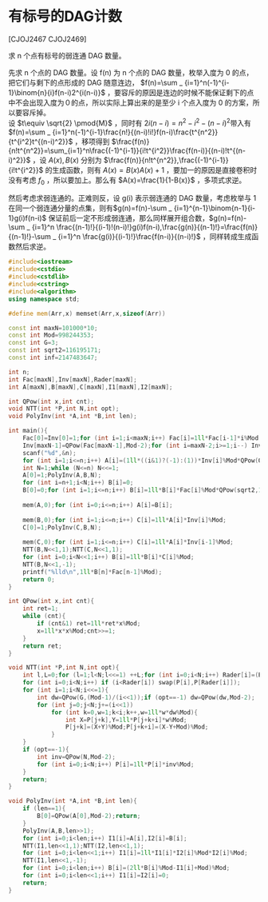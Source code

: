 # 有标号的DAG计数
[CJOJ2467 CJOJ2469]

求 n 个点有标号的弱连通 DAG 数量。

先求 n 个点的 DAG 数量。设 f(n) 为 n 个点的 DAG 数量，枚举入度为 0 的点，把它们与剩下的点形成的 DAG 随意连边， $f(n)=\sum _ {i=1}^n(-1)^{i-1}\binom{n}{i}f(n-i)2^{i(n-i)}$ ，要容斥的原因是连边的时候不能保证剩下的点中不会出现入度为０的点，所以实际上算出来的是至少 i 个点入度为 0 的方案，所以要容斥掉。  
设 $t\equiv \sqrt{2} \pmod{M}$ ，同时有 $2i(n-i)=n^2-i^2-(n-i)^2$带入有 $f(n)=\sum  _ {i=1}^n(-1)^{i-1}\frac{n!}{(n-i)!i!}f(n-i)\frac{t^{n^2}}{t^{i^2}t^{(n-i)^2}}$ ，移项得到 $\frac{f(n)}{n!t^{n^2}}=\sum_{i=1}^n\frac{(-1)^{i-1}}{i!t^{i^2}}\frac{f(n-i)}{(n-i)!t^{(n-i)^2}}$ ，设 $A(x),B(x)$ 分别为 $\frac{f(n)}{n!t^{n^2}},\frac{(-1)^{i-1}}{i!t^{i^2}}$ 的生成函数，则有 $A(x)=B(x)A(x)+1$ ，要加一的原因是直接卷积时没有考虑 $f _ 0$ ，所以要加上。那么有 $A(x)=\frac{1}{1-B(x)}$ ，多项式求逆。

然后考虑求弱连通的。正难则反，设 g(i) 表示弱连通的 DAG 数量，考虑枚举与 1 在同一个弱连通分量的点集，则有$g(n)=f(n)-\sum _ {i=1}^{n-1}\binom{n-1}{i-1}g(i)f(n-i)$ 保证前后一定不形成弱连通，那么同样展开组合数，$g(n)=f(n)-\sum _ {i=1}^n \frac{(n-1)!}{(i-1)!(n-i)!}g(i)f(n-i),\frac{g(n)}{(n-1)!}=\frac{f(n)}{(n-1)!}-\sum _ {i=1}^n \frac{g(i)}{(i-1)!}\frac{f(n-i)}{(n-i)!}$ ，同样转成生成函数然后求逆。

```cpp
#include<iostream>
#include<cstdio>
#include<cstdlib>
#include<cstring>
#include<algorithm>
using namespace std;

#define mem(Arr,x) memset(Arr,x,sizeof(Arr))

const int maxN=101000*10;
const int Mod=998244353;
const int G=3;
const int sqrt2=116195171;
const int inf=2147483647;

int n;
int Fac[maxN],Inv[maxN],Rader[maxN];
int A[maxN],B[maxN],C[maxN],I1[maxN],I2[maxN];

int QPow(int x,int cnt);
void NTT(int *P,int N,int opt);
void PolyInv(int *A,int *B,int len);

int main(){
	Fac[0]=Inv[0]=1;for (int i=1;i<maxN;i++) Fac[i]=1ll*Fac[i-1]*i%Mod;
	Inv[maxN-1]=QPow(Fac[maxN-1],Mod-2);for (int i=maxN-2;i>=1;i--) Inv[i]=1ll*Inv[i+1]*(i+1)%Mod;
	scanf("%d",&n);
	for (int i=1;i<=n;i++) A[i]=(1ll*((i&1)?(-1):(1))*Inv[i]%Mod*QPow(QPow(sqrt2,1ll*i*i%(Mod-1)),Mod-2)%Mod+Mod)%Mod;
	int N=1;while (N<=n) N<<=1;
	A[0]=1;PolyInv(A,B,N);
	for (int i=n+1;i<N;i++) B[i]=0;
	B[0]=0;for (int i=1;i<=n;i++) B[i]=1ll*B[i]*Fac[i]%Mod*QPow(sqrt2,1ll*i*i%(Mod-1))%Mod;
	
	mem(A,0);for (int i=0;i<=n;i++) A[i]=B[i];
	
	mem(B,0);for (int i=1;i<=n;i++) C[i]=1ll*A[i]*Inv[i]%Mod;
	C[0]=1;PolyInv(C,B,N);
	
	mem(C,0);for (int i=1;i<=n;i++) C[i]=1ll*A[i]*Inv[i-1]%Mod;
	NTT(B,N<<1,1);NTT(C,N<<1,1);
	for (int i=0;i<N<<1;i++) B[i]=1ll*B[i]*C[i]%Mod;
	NTT(B,N<<1,-1);
	printf("%lld\n",1ll*B[n]*Fac[n-1]%Mod);
	return 0;
}

int QPow(int x,int cnt){
	int ret=1;
	while (cnt){
		if (cnt&1) ret=1ll*ret*x%Mod;
		x=1ll*x*x%Mod;cnt>>=1;
	}
	return ret;
}

void NTT(int *P,int N,int opt){
	int l,L=0;for (l=1;l<N;l<<=1) ++L;for (int i=0;i<N;i++) Rader[i]=(Rader[i>>1]>>1)|((i&1)<<(L-1));
	for (int i=0;i<N;i++) if (i<Rader[i]) swap(P[i],P[Rader[i]]);
	for (int i=1;i<N;i<<=1){
		int dw=QPow(G,(Mod-1)/(i<<1));if (opt==-1) dw=QPow(dw,Mod-2);
		for (int j=0;j<N;j+=(i<<1))
			for (int k=0,w=1;k<i;k++,w=1ll*w*dw%Mod){
				int X=P[j+k],Y=1ll*P[j+k+i]*w%Mod;
				P[j+k]=(X+Y)%Mod;P[j+k+i]=(X-Y+Mod)%Mod;
			}
	}
	if (opt==-1){
		int inv=QPow(N,Mod-2);
		for (int i=0;i<N;i++) P[i]=1ll*P[i]*inv%Mod;
	}
	return;
}

void PolyInv(int *A,int *B,int len){
	if (len==1){
		B[0]=QPow(A[0],Mod-2);return;
	}
	PolyInv(A,B,len>>1);
	for (int i=0;i<len;i++) I1[i]=A[i],I2[i]=B[i];
	NTT(I1,len<<1,1);NTT(I2,len<<1,1);
	for (int i=0;i<len<<1;i++) I1[i]=1ll*I1[i]*I2[i]%Mod*I2[i]%Mod;
	NTT(I1,len<<1,-1);
	for (int i=0;i<len;i++) B[i]=(2ll*B[i]%Mod-I1[i]+Mod)%Mod;
	for (int i=0;i<len<<1;i++) I1[i]=I2[i]=0;
	return;
}
```
